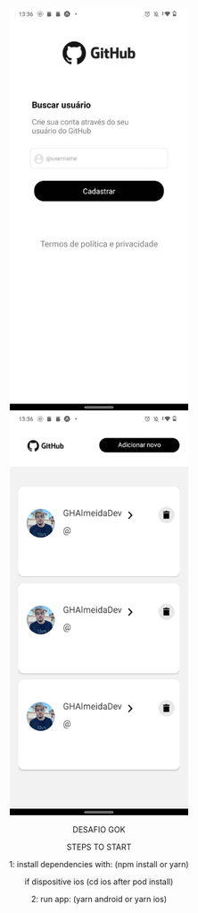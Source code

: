 <div align="center">
    <p align="center">
    <img src="assets/print/tela1.jpeg" width="320" height="720" title="tela1">
    <img src="assets/print/tela2.jpeg" width="320" height="720" alt="tela2">
    </p>
</div>

<div align="center">
    <p align="center">
    DESAFIO GOK
    </p>
    <p>STEPS TO START</p>
    <p>1: install dependencies with: (npm install or yarn)</p>
    <p>if dispositive ios (cd ios after pod install)</p>
    <p>2: run app: (yarn android or yarn ios)</p>
</div>